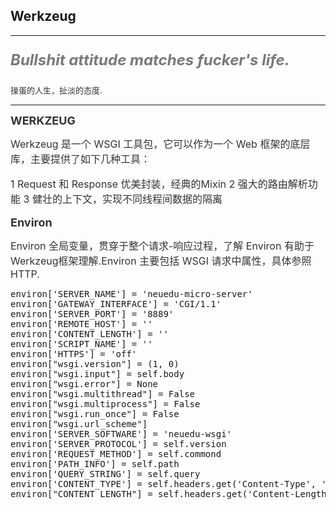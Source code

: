 ##  Werkzeug 
----
<font size=5 color="#797979">

__*Bullshit attitude matches fucker's life.*__

</font>

<font size=2 color="#333">

操蛋的人生，扯淡的态度.

</font>

----


<font size=4 color="#333"> 

__WERKZEUG__ </font> 

<font size=3 color="#333"> 
Werkzeug 是一个 WSGI 工具包，它可以作为一个 Web 框架的底层库，主要提供了如下几种工具：

1 Request 和 Response 优美封装，经典的Mixin
2 强大的路由解析功能
3 健壮的上下文，实现不同线程间数据的隔离

</font>

<font size=4 color="#333"> 

__Environ__ </font> 

<font size=3 color="#333"> 
Environ 全局变量，贯穿于整个请求-响应过程，了解 Environ 有助于 Werkzeug框架理解.Environ 主要包括 WSGI 请求中属性，具体参照HTTP.    
</font> 
<pre>
environ['SERVER_NAME'] = 'neuedu-micro-server'
environ['GATEWAY_INTERFACE'] = 'CGI/1.1'
environ['SERVER_PORT'] = '8889'
environ['REMOTE_HOST'] = ''
environ['CONTENT_LENGTH'] = ''
environ['SCRIPT_NAME'] = ''
environ['HTTPS'] = 'off'
environ["wsgi.version"] = (1, 0)
environ["wsgi.input"] = self.body
environ["wsgi.error"] = None
environ["wsgi.multithread"] = False
environ["wsgi.multiprocess"] = False
environ["wsgi.run_once"] = False
environ["wsgi.url_scheme"] 
environ['SERVER_SOFTWARE'] = 'neuedu-wsgi'
environ['SERVER_PROTOCOL'] = self.version
environ['REQUEST_METHOD'] = self.commond
environ['PATH_INFO'] = self.path
environ['QUERY_STRING'] = self.query
environ['CONTENT_TYPE'] = self.headers.get('Content-Type', 'text/plain')
environ["CONTENT_LENGTH"] = self.headers.get('Content-Length')     
</pre>
